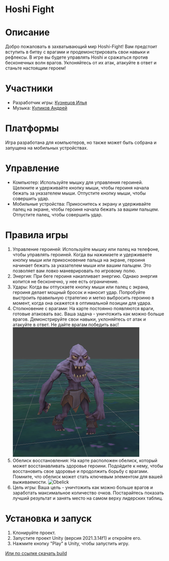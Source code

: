# Hoshi Fight

# Описание

Добро пожаловать в захватывающий мир Hoshi-Fight! Вам предстоит вступить в битву с врагами и продемонстрировать свои навыки и рефлексы. В игре вы будете управлять Hoshi и сражаться против бесконечных волн врагов. Уклоняйтесь от их атак, атакуйте в ответ и станьте настоящим героем!

# Участники

* Разработчик игры: [Кузнецов Илья](https://vk.com/pogiloydrandulet)
* Музыка: [Куликов Андрей](https://vk.com/shrodeko)

# Платформы
Игра разработана для компьютеров, но также может быть собрана и запущена на мобильных устройствах.

# Управление 

*	Компьютер: Используйте мышку для управления героиней. Щелкните и удерживайте кнопку мыши, чтобы героиня начала бежать за указателем мыши. Отпустите кнопку мыши, чтобы совершить удар.
*	Мобильные устройства: Прикоснитесь к экрану и удерживайте палец на экране, чтобы героиня начала бежать за вашим пальцем. Отпустите палец, чтобы совершить удар.

# Правила игры

1.	Управление героиней: Используйте мышку или палец на телефоне, чтобы управлять героиней. Когда вы нажимаете и удерживаете кнопку мыши или прикосновение пальца на экране, героиня начинает бежать за указателем мыши или вашим пальцем. Это позволяет вам ловко маневрировать по игровому полю.
2. Энергия: При беге героиня накапливает энергию. Однако энергия копится не бесконечно, у нее есть ограничение. 
3. Удары: Когда вы отпускаете кнопку мыши или палец с экрана, героиня делает мощный бросок и наносит удар. Попробуйте выстроить правильную стратегию и метко выбросить героиню в момент, когда она окажется в оптимальной позиции для удара. 
4. Столкновение с врагами: На карте постоянно появляются враги, готовые атаковать вас. Ваша задача - уничтожить как можно больше врагов. Демонстрируйте свои навыки, уклоняйтесь от атак и атакуйте в ответ. Не дайте врагам победить вас!
![Enemy](Enemy.PNG)
5. Обелиск восстановления: На карте расположен обелиск, который может восстанавливать здоровье героини. Подойдите к нему, чтобы восстановить свое здоровье и продолжить борьбу с врагами. Помните, что обелиск может стать ключевым элементом для вашей выживаемости.
![Obelick](Obelick.PNG)
6. Цель игры: Ваша цель - уничтожить как можно больше врагов и заработать максимальное количество очков. Постарайтесь показать лучший результат и занять место на самом верху лидерских таблиц.

# Установка и запуск

1. Клонируйте проект.
2. Запустите проект Unity (версия 2021.3.14f1) и откройте его.
3. Нажмите кнопку "Play" в Unity, чтобы запустить игру.

[Или по ссылке скачать build](https://drive.google.com/drive/folders/169Ver1Z0V3wAd4tYI1jewDrInfv4RuwO?usp=sharing)

